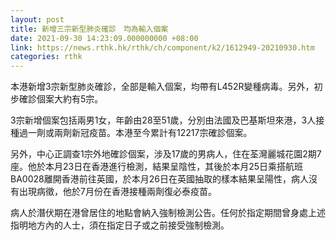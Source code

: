 ```yaml
---
layout: post
title: 新增三宗新型肺炎確診　均為輸入個案
date: 2021-09-30 14:23:09.000000000 +08:00
link: https://news.rthk.hk/rthk/ch/component/k2/1612949-20210930.htm
categories: rthk
---
```


本港新增3宗新型肺炎確診，全部是輸入個案，均帶有L452R變種病毒。另外，初步確診個案大約有5宗。

3宗新增個案包括兩男1女，年齡由28至51歲，分別由法國及巴基斯坦來港，3人接種過一劑或兩劑新冠疫苗。本港至今累計有12217宗確診個案。

另外，中心正調查1宗外地確診個案，涉及17歲的男病人，住在荃灣麗城花園2期7座。他於本月23日在香港進行檢測，結果呈陰性，其後於本月25日乘搭航班 BA0028離開香港前往英國，於本月26日在英國抽取的樣本結果呈陽性，病人沒有出現病徵，他於7月份在香港接種兩劑復必泰疫苗。

病人於潛伏期在港曾居住的地點會納入強制檢測公告。任何於指定期間曾身處上述指明地方內的人士，須在指定日子或之前接受強制檢測。

